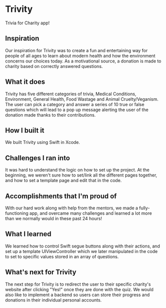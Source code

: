 # Trivity
Trivia for Charity app!

## Inspiration
Our inspiration for Trivity was to create a fun and entertaining way for people of all ages to learn about modern health and how the environment concerns our choices today. As a motivational source, a donation is made to charity based on correctly answered questions. 

## What it does
Trivity has five different categories of trivia, Medical Conditions, Environment, General Health, Food Wastage and Animal Cruelty/Veganism. The user can pick a category and answer a series of 10 true or false questions which will lead to a pop up message alerting the user of the donation made thanks to their contributions. 

## How I built it
We built Trivity using Swift in Xcode. 

## Challenges I ran into
It was hard to understand the logic on how to set up the project. At the beginning, we weren't sure how to set/link all the different pages together, and how to set a template page and edit that in the code.

## Accomplishments that I'm proud of
With our hard work along with help from the mentors, we made a fully-functioning app, and overcame many challenges and learned a lot more than we normally would in these past 24 hours!

## What I learned
We learned how to control Swift segue buttons along with their actions, and set up a template UIViewController which we later manipulated in the code to set to specific values stored in an array of questions.

## What's next for Trivity
The next step for Trivity is to redirect the user to their specific charity's website after clicking "Yes!" once they are done with the quiz. We would also like to implement a backend so users can store their progress and donations in their individual personal accounts. 
